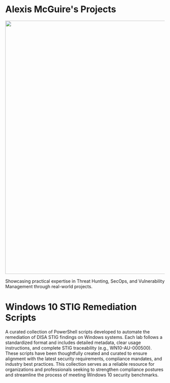# Alexis McGuire's Projects

<p align="center">
<img width="1200" height="800" alt="image" src="https://github.com/user-attachments/assets/5c1f11b0-f1e5-41a9-8acb-3212ca198312" />
</p>


Showcasing practical expertise in Threat Hunting, SecOps, and Vulnerability Management through real-world projects.
# #

# Windows 10 STIG Remediation Scripts #

A curated collection of PowerShell scripts developed to automate the remediation of DISA STIG findings on Windows systems. Each lab follows a standardized format and includes detailed metadata, clear usage instructions, and complete STIG traceability (e.g., WN10-AU-000500). These scripts have been thoughtfully created and curated to ensure alignment with the latest security requirements, compliance mandates, and industry best practices.
This collection serves as a reliable resource for organizations and professionals seeking to strengthen compliance postures and streamline the process of meeting Windows 10 security benchmarks.